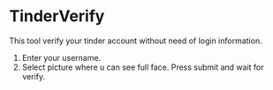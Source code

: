 # TinderVerify
This tool verify your tinder account without need of login information.

1. Enter your username.
2. Select picture where u can see full face.
Press submit and wait for verify.
